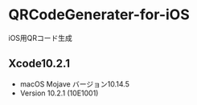# QRCodeGenerater-for-iOS
iOS用QRコード生成

## Xcode10.2.1

* macOS Mojave バージョン10.14.5
* Version 10.2.1 (10E1001)
